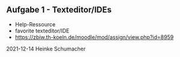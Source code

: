 ## Aufgabe 1 - Texteditor/IDEs

- Help-Ressource
- favorite texteditor/IDE
- https://zbiw.th-koeln.de/moodle/mod/assign/view.php?id=8959

2021-12-14 Heinke Schumacher
